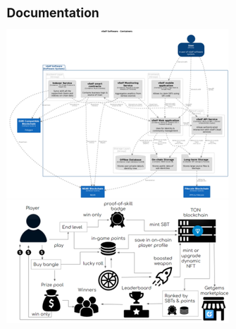 # Documentation
![](https://github.com/isenilova/Documentation/blob/main/architecture_components.png)
![](https://github.com/isenilova/Documentation/blob/main/92.png)
